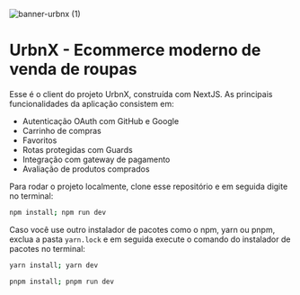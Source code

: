 ![banner-urbnx (1)](https://github.com/user-attachments/assets/7c128905-6a4b-4877-9c25-c42082bbb87c)

# UrbnX - Ecommerce moderno de venda de roupas
Esse é o client do projeto UrbnX, construída com NextJS. As principais funcionalidades da aplicação consistem em:
- Autenticação OAuth com GitHub e Google
- Carrinho de compras
- Favoritos
- Rotas protegidas com Guards
- Integração com gateway de pagamento
- Avaliação de produtos comprados

Para rodar o projeto localmente, clone esse repositório e em seguida digite no terminal:

```bash
npm install; npm run dev
```

Caso você use outro instalador de pacotes como o npm, yarn ou pnpm, exclua a pasta ` yarn.lock ` e em seguida execute o comando do instalador de pacotes no terminal: 

```bash
yarn install; yarn dev
```

```bash
pnpm install; pnpm run dev
```
